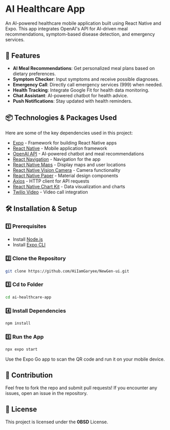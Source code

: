 # AI Healthcare App

An AI-powered healthcare mobile application built using React Native and Expo. This app integrates OpenAI's API for AI-driven meal recommendations, symptom-based disease detection, and emergency services.

## 🚀 Features

- **AI Meal Recommendations**: Get personalized meal plans based on dietary preferences.
- **Symptom Checker**: Input symptoms and receive possible diagnoses.
- **Emergency Call**: Directly call emergency services (999) when needed.
- **Health Tracking**: Integrate Google Fit for health data monitoring.
- **Chat Assistant**: AI-powered chatbot for health advice.
- **Push Notifications**: Stay updated with health reminders.

## 📦 Technologies & Packages Used

Here are some of the key dependencies used in this project:

- [Expo](https://docs.expo.dev/) - Framework for building React Native apps
- [React Native](https://reactnative.dev/docs/getting-started) - Mobile application framework
- [OpenAI API](https://platform.openai.com/docs/) - AI-powered chatbot and meal recommendations
- [React Navigation](https://reactnavigation.org/docs/getting-started) - Navigation for the app
- [React Native Maps](https://github.com/react-native-maps/react-native-maps) - Display maps and user locations
- [React Native Vision Camera](https://react-native-vision-camera.com/) - Camera functionality
- [React Native Paper](https://callstack.github.io/react-native-paper/) - Material design components
- [Axios](https://axios-http.com/docs/intro) - HTTP client for API requests
- [React Native Chart Kit](https://github.com/indiespirit/react-native-chart-kit) - Data visualization and charts
- [Twilio Video](https://www.twilio.com/docs/video) - Video call integration

## 🛠 Installation & Setup

### 1️⃣ Prerequisites

- Install [Node.js](https://nodejs.org/)
- Install [Expo CLI](https://docs.expo.dev/get-started/installation/)

### 2️⃣ Clone the Repository

```sh
git clone https://github.com/HiIamGaryee/NewGen-ui.git
```


### 3️⃣ Cd to Folder

```sh
cd ai-healthcare-app
```

### 4️⃣ Install Dependencies

```sh
npm install
```


### 5️⃣ Run the App

```sh
npx expo start
```


Use the Expo Go app to scan the QR code and run it on your mobile device.

## 🤝 Contribution

Feel free to fork the repo and submit pull requests! If you encounter any issues, open an issue in the repository.

## 📜 License

This project is licensed under the **0BSD** License.


